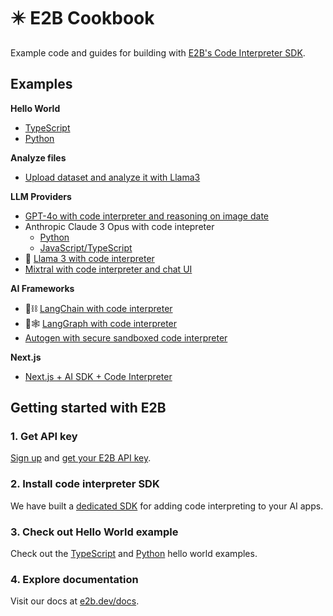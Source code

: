 # ✴️ E2B Cookbook
Example code and guides for building with [E2B's Code Interpreter SDK](https://github.com/e2b-dev/code-interpreter).

## Examples

**Hello World**
- [TypeScript](https://github.com/e2b-dev/e2b-cookbook/tree/main/examples/hello-world-js)
- [Python](https://github.com/e2b-dev/e2b-cookbook/tree/main/examples/hello-world-python)

**Analyze files**
- [Upload dataset and analyze it with Llama3](https://github.com/e2b-dev/e2b-cookbook/tree/main/examples/upload-dataset-code-interpreter)

**LLM Providers**
- [GPT-4o with code interpreter and reasoning on image date](https://github.com/e2b-dev/e2b-cookbook/blob/main/examples/gpt-4o-code-interpreter/gpt_4o.ipynb)
- Anthropic Claude 3 Opus with code intepreter
  - [Python](https://github.com/e2b-dev/e2b-cookbook/blob/main/examples/claude-code-interpreter/claude_code_interpreter.ipynb)
  - [JavaScript/TypeScript](https://github.com/e2b-dev/e2b-cookbook/blob/main/examples/claude-code-interpreter-js)
- 🦙 [Llama 3 with code interpreter](https://github.com/e2b-dev/e2b-cookbook/tree/main/examples/llama-3-code-interpreter)
- [Mixtral with code interpreter and chat UI](https://github.com/e2b-dev/e2b-cookbook/tree/main/templates/mixtral-8x7b-code-interpreter-nextjs)

**AI Frameworks**
- 🦜⛓️ [LangChain with code interpreter](https://github.com/e2b-dev/e2b-cookbook/tree/main/examples/langchain-python)
- 🦜🕸️ [LangGraph with code interpreter](https://github.com/e2b-dev/e2b-cookbook/tree/main/examples/langgraph-python)
- [Autogen with secure sandboxed code interpreter](https://github.com/e2b-dev/e2b-cookbook/tree/main/examples/e2b_autogen)

**Next.js**
- [Next.js + AI SDK + Code Interpreter](https://github.com/e2b-dev/e2b-cookbook/tree/main/examples/nextjs-code-interpreter)

## Getting started with E2B

### 1. Get API key
[Sign up](https://e2b.dev/docs/sign-in?view=sign-up) and [get your E2B API key](https://e2b.dev/docs/getting-started/api-key).

### 2. Install code interpreter SDK
We have built a [dedicated SDK](https://github.com/e2b-dev/code-interpreter) for adding code interpreting to your AI apps.

### 3. Check out Hello World example
Check out the [TypeScript](https://github.com/e2b-dev/e2b-cookbook/tree/main/examples/hello-world-js) and [Python](https://github.com/e2b-dev/e2b-cookbook/tree/main/examples/hello-world-python) hello world examples.

### 4. Explore documentation
Visit our docs at [e2b.dev/docs](https://e2b.dev/docs).

